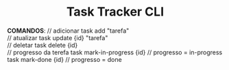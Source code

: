<h1 align="center">Task Tracker CLI</h1>

<p>
    <strong>COMANDOS</strong>:
    // adicionar
     task add "tarefa" <br>
    // atualizar 
     task update {id} "tarefa" <br>
    // deletar 
     task delete {id} <br>
    // progresso da terefa
      task mark-in-progress {id} // progresso = in-progress
      task mark-done {id} // progresso = done
</p>